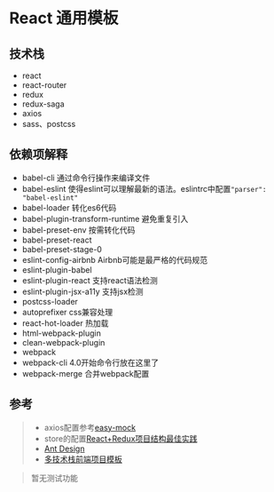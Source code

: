 # React 通用模板 #

## 技术栈 ##

- react
- react-router
- redux
- redux-saga
- axios
- sass、postcss

## 依赖项解释 ##

- babel-cli 通过命令行操作来编译文件
- babel-eslint 使得eslint可以理解最新的语法。eslintrc中配置`"parser": "babel-eslint"`
- babel-loader 转化es6代码
- babel-plugin-transform-runtime 避免重复引入
- babel-preset-env 按需转化代码
- babel-preset-react
- babel-preset-stage-0
- eslint-config-airbnb Airbnb可能是最严格的代码规范
- eslint-plugin-babel
- eslint-plugin-react 支持react语法检测
- eslint-plugin-jsx-a11y 支持jsx检测
- postcss-loader
- autoprefixer css兼容处理
- react-hot-loader 热加载
- html-webpack-plugin 
- clean-webpack-plugin 
- webpack
- webpack-cli 4.0开始命令行放在这里了
- webpack-merge 合并webpack配置

## 参考 ##

> - axios配置参考[easy-mock](https://github.com/easy-mock/easy-mock/blob/dev/views/api/index.js)
> - store的配置[React+Redux项目结构最佳实践](https://www.jianshu.com/p/34468f13263c)
> - [Ant Design](https://github.com/ant-design/ant-design/)
> - [多技术栈前端项目模板](https://github.com/wxyyxc1992/fe-boilerplate)

> 暂无测试功能
